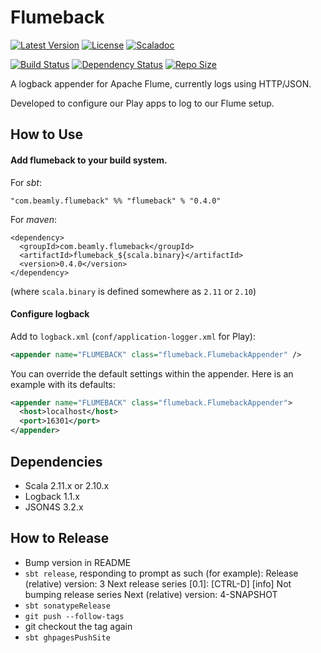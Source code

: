 # Flumeback

[![Latest Version](https://maven-badges.herokuapp.com/maven-central/com.beamly.flumeback/flumeback_2.11/badge.svg)](https://maven-badges.herokuapp.com/maven-central/com.beamly.flumeback/flumeback2.11)
[![License](http://img.shields.io/:license-Apache%202-red.svg)](http://www.apache.org/licenses/LICENSE-2.0.txt) 
[![Scaladoc](http://img.shields.io/:docs-Scaladoc-orange.svg)](http://beamly.github.io/flumeback/latest/api)

[![Build Status](https://travis-ci.org/beamly/flumeback.svg?branch=master)](https://travis-ci.org/beamly/flumeback)
[![Dependency Status](https://www.versioneye.com/user/projects/54534f3730a8fef29200000a/badge.svg)](https://www.versioneye.com/user/projects/54534f3730a8fef29200000a)
[![Repo Size](https://reposs.herokuapp.com/?path=beamly/flumeback)](http://github.com/beamly/flumeback)

A logback appender for Apache Flume, currently logs using HTTP/JSON.

Developed to configure our Play apps to log to our Flume setup.

## How to Use

#### Add flumeback to your build system.

For _sbt_:

```"com.beamly.flumeback" %% "flumeback" % "0.4.0"```

For _maven_:

```
<dependency>
  <groupId>com.beamly.flumeback</groupId>
  <artifactId>flumeback_${scala.binary}</artifactId>
  <version>0.4.0</version>
</dependency>
```
(where `scala.binary` is defined somewhere as `2.11` or `2.10`)

#### Configure logback

Add to `logback.xml` (`conf/application-logger.xml` for Play):

```xml
<appender name="FLUMEBACK" class="flumeback.FlumebackAppender" />
```

You can override the default settings within the appender. Here is an example
with its defaults:

```xml
<appender name="FLUMEBACK" class="flumeback.FlumebackAppender">
  <host>localhost</host>
  <port>16301</port>
</appender>
```

Dependencies
------------

* Scala 2.11.x or 2.10.x
* Logback 1.1.x
* JSON4S 3.2.x

## How to Release

* Bump version in README
* `sbt release`, responding to prompt as such (for example):
    Release (relative) version: 3
    Next release series [0.1]: [CTRL-D]
    [info] Not bumping release series
    Next (relative) version: 4-SNAPSHOT
* `sbt sonatypeRelease`
* `git push --follow-tags`
* git checkout the tag again
* `sbt ghpagesPushSite`
